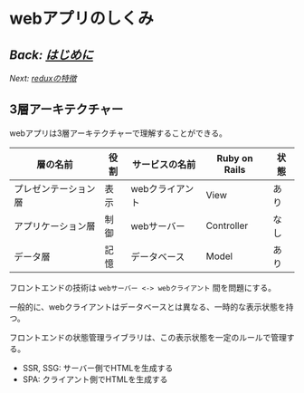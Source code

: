 # webアプリのしくみ

*Back: [はじめに](./contents/intro.md)*
-
*Next: [reduxの特徴](./contents/feature.md)*

## 3層アーキテクチャー

webアプリは3層アーキテクチャーで理解することができる。

|層の名前|役割|サービスの名前|Ruby on Rails|状態|
|-|-|-|-|-|
|プレゼンテーション層|表示|webクライアント|View|あり|
|アプリケーション層|制御|webサーバー|Controller|なし|
|データ層|記憶|データベース|Model|あり|

フロントエンドの技術は `webサーバー <-> webクライアント` 間を問題にする。

一般的に、webクライアントはデータベースとは異なる、一時的な表示状態を持つ。

フロントエンドの状態管理ライブラリは、この表示状態を一定のルールで管理する。

- SSR, SSG: サーバー側でHTMLを生成する
- SPA: クライアント側でHTMLを生成する
